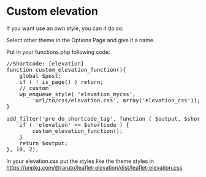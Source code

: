 # Custom elevation

If you want use an own style, you can it do so:

Select other theme in the Options Page and give it a name.

Put in your functions.php following code:

<pre>
//Shortcode: [elevation]
function custom_elevation_function(){
	global $post;
	if ( ! is_page() ) return;
	// custom
	wp_enqueue_style( 'elevation_mycss',
		'url/to/css/elevation.css', array('elevation_css'));
}

add_filter('pre_do_shortcode_tag', function ( $output, $shortcode ) {
	if ( 'elevation' == $shortcode ) {
		custom_elevation_function();
    }
	return $output;
}, 10, 2);
</pre>

In your elevation.css put the styles like the theme styles in
https://unpkg.com/@raruto/leaflet-elevation/dist/leaflet-elevation.css
